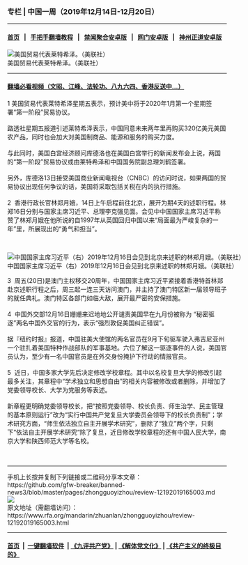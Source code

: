 ### 专栏 | 中国一周（2019年12月14日-12月20日）
------------------------

#### [首页](https://github.com/gfw-breaker/banned-news3/blob/master/README.md) &nbsp;&nbsp;|&nbsp;&nbsp; [手把手翻墙教程](https://github.com/gfw-breaker/guides/wiki) &nbsp;&nbsp;|&nbsp;&nbsp; [禁闻聚合安卓版](https://github.com/gfw-breaker/bn-android) &nbsp;&nbsp;|&nbsp;&nbsp; [网门安卓版](https://github.com/oGate2/oGate) &nbsp;&nbsp;|&nbsp;&nbsp; [神州正道安卓版](https://github.com/SzzdOgate/update) 



<div id="headerimg">
 <img alt="美国贸易代表莱特希泽。（美联社）" src="https://www.rfa.org/mandarin/yataibaodao/jingmao/ql1-07112018102632.html/424A597B-60CD-4A0B-8A73-8FB4EB1C26D4_w1023_r1_s.jpg/@@images/7b4dc9bd-6263-4305-b152-5c954369a326.jpeg" title="美国贸易代表莱特希泽。（美联社）"/>
 <div id="headerimgcontents">
  <div id="headerimgcaption">
   <span>
    美国贸易代表莱特希泽。（美联社）
   </span>
   <!-- zoomattribute -->
  </div>
  <!-- headerimgcaption -->
 </div>
 <!-- headerimagecontents -->
</div>

<hr/>


#### [翻墙必看视频（文昭、江峰、法轮功、八九六四、香港反送中...）](https://github.com/gfw-breaker/banned-news3/blob/master/pages/link3.md)

<div id="storytext">
 <div>
  <div class="slot_header">
  </div>
 </div>
 <p>
  1 美国贸易代表莱特希泽星期五表示，预计美中将于2020年1月第一个星期签署“第一阶段”贸易协议。
  <br/>
  <br/>
  路透社星期五报道引述莱特希泽表示，中国同意未来两年里再购买320亿美元美国农产品，同时也会加大对美国制商品、能源和服务的购买力度。
  <br/>
  <br/>
  与此同时，美国白宫经济顾问库德洛也在美国白宫举行的新闻发布会上说，两国的“第一阶段”贸易协议或由莱特希泽和中国国务院副总理刘鹤签署。
  <br/>
  <br/>
  另外，库德洛13日接受美国商业新闻电视台（CNBC）的访问时说，如果两国的贸易协议出现任何争议的话，美国将采取包括关税在内的执行措施。
  <br/>
  <br/>
  2  香港行政长官林郑月娥，14日上午启程前往北京，展开为期4天的述职行程。林郑16日分别与国家主席习近平、总理李克强见面。会见中中国国家主席习近平称赞了林郑月娥在他所说的自1997年从英国回归中国以来“局面最为严峻复杂的一年”里，所展现出的“勇气和担当”。
 </p>
 <p>
  <br/>
  <div class="image-inline captioned" style="width:1540px;">
   <div style="width:1540px;">
    <img alt="中国国家主席习近平（右）2019年12月16日会见到北京来述职的林郑月娥。（美联社）" src="https://www.rfa.org/mandarin/Xinwen/1-12162019104247.html/AP_19350447718021.jpg" title="中国国家主席习近平（右）2019年12月16日会见到北京来述职的林郑月娥。（美联社）"/>
   </div>
   <div class="image-caption">
    <span style="width:1540px;">
     中国国家主席习近平（右）2019年12月16日会见到北京来述职的林郑月娥。（美联社）
    </span>
    <span class="copyright">
    </span>
   </div>
  </div>
 </p>
 <p>
  3  周五(20日)是澳门主权移交20周年，中国国家主席习近平紧接着香港特首林郑赴京述职行程之后，周三起一连三天访问澳门，并主持了澳门特区新一届领导班子的就任典礼。澳门特区各部门如临大敌，展开最严密的安保措施。
  <br/>
  <br/>
  4  中国外交部12月16日姗姗来迟地地公开谴责美国早在九月份被称为 “秘密驱逐”两名中国外交官的行为，表示“强烈敦促美国纠正错误”。
  <br/>
  <br/>
  据『纽约时报』报道，中国驻美大使馆的两名官员在9月下旬驱车驶入弗吉尼亚州一个驻扎着美国特种作战部队的军事基地。六位了解这一驱逐事件的人说，美国官员认为，至少有一名中国官员是在外交身份掩护下行动的情报官员。
  <br/>
  <br/>
  5  近日，中国多家大学先后决定修改学校章程。其中以名校复旦大学的修改引起最多关注，其章程中“学术独立和思想自由”的相关内容被修改或者删除，并增加了党委领导校长、大学为党服务等表述。
  <br/>
  <br/>
  新章程更明确党委领导校长，把“按照党委领导、校长负责、师生治学、民主管理的基本原则运行”改为“实行中国共产党复旦大学委员会领导下的校长负责制”；学术研究方面，“师生依法独立自主开展学术研究”，删除了“独立”两个字，只剩下“依法自主开展学术研究“除了复旦，近日修改学校章程的还有中国人民大学，南京大学和陕西师范大学等名校。
  <br/>
  <br/>
  <br/>
 </p>
</div>

<hr/>
手机上长按并复制下列链接或二维码分享本文章：<br/>
https://github.com/gfw-breaker/banned-news3/blob/master/pages/zhongguoyizhou/review-12192019165003.md <br/>
<a href='https://github.com/gfw-breaker/banned-news3/blob/master/pages/zhongguoyizhou/review-12192019165003.md'><img src='https://github.com/gfw-breaker/banned-news3/blob/master/pages/zhongguoyizhou/review-12192019165003.md.png'/></a> <br/>
原文地址（需翻墙访问）：https://www.rfa.org/mandarin/zhuanlan/zhongguoyizhou/review-12192019165003.html


------------------------
#### [首页](https://github.com/gfw-breaker/banned-news3/blob/master/README.md) &nbsp;|&nbsp; [一键翻墙软件](https://github.com/gfw-breaker/nogfw/blob/master/README.md) &nbsp;| [《九评共产党》](https://github.com/gfw-breaker/9ping.md/blob/master/README.md#九评之一评共产党是什么) | [《解体党文化》](https://github.com/gfw-breaker/jtdwh.md/blob/master/README.md) | [《共产主义的终极目的》](https://github.com/gfw-breaker/gczydzjmd.md/blob/master/README.md)


<img src='http://gfw-breaker.win/banned-news3/pages/zhongguoyizhou/review-12192019165003.md' width='0px' height='0px'/>